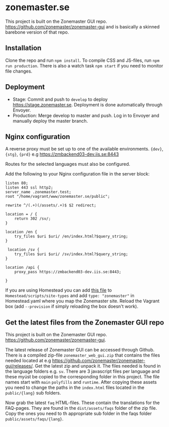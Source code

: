# zonemaster.se

This project is built on the Zonemaster GUI repo. https://github.com/zonemaster/zonemaster-gui and is basically a skinned barebone version of that repo.

## Installation
Clone the repo and run `npm install`. To compile CSS and JS-files, run `npm run production`. There is also a watch task `npm start` if you need to monitor file changes.

## Deployment
* Stage: Commit and push to `develop` to deploy https://stage.zonemaster.se. Deployment is done automatically through Envoyer.
* Production: Merge develop to master and push. Log in to Envoyer and manually deploy the master branch.

## Nginx configuration

A reverse proxy must be set up to one of the available environments.
`{dev}`, `{stg}`, `{prd}` e.g https://zmbackend03-dev.iis.se:8443

Routes for the selected languages must also be configured.

Add the following to your Nginx configuration file in the server block:

```
listen 80;
listen 443 ssl http2;
server_name .zonemaster.test;
root "/home/vagrant/www/zonemaster.se/public";

rewrite ^/(.+)(/assets/.+)$ $2 redirect;

location = / {
	return 302 /sv/;
}

location /en {
	try_files $uri $uri/ /en/index.html?$query_string;
}

 location /sv {
	try_files $uri $uri/ /sv/index.html?$query_string;
}

location /api {
	proxy_pass https://zmbackend03-dev.iis.se:8443;

}
```

If you are using Homestead you can add [this file](homestead/zonemaster.sh) to `Homestead/scripts/site-types` and add `type: "zonemaster"` in Homestead.yaml where you map the Zonemaster site. Reload the Vagrant box (add `--provision` if simply reloading the box doesn't work).

## Get the latest files from the Zonemaster GUI repo
This project is built on the Zonemaster GUI repo. https://github.com/zonemaster/zonemaster-gui.

The latest release of Zonemaster GUI can be accessed through Github. There is a compiled zip-file `zonemaster_web_gui.zip` that contains the files needed located at e.g https://github.com/zonemaster/zonemaster-gui/releases/.
Get the latest zip and unpack it. The files needed is found in the language folders e.g. `sv`. There are 3 javascript files per language and these myúst be copied to the corresponding folder in this project. The file names start with `main` `polyfills` and `runtime`. After copying these assets you need to change the paths in the `index.html` files located in the `public/{lang}` sub folders.

Now grab the latest `faq` HTML-files. These contain the translations for the FAQ-pages. They are found in the `dist/assets/faqs` folder of the zip file. Copy the ones you need to th appropriate sub folder in the faqs folder `public/assets/faqs/{lang}`.


